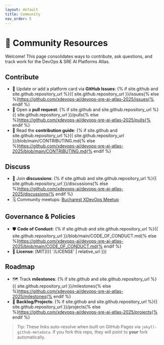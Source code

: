 ```yaml
---
layout: default
title: Community
nav_order: 5
---
```


# 🤝 Community Resources

Welcome! This page consolidates ways to contribute, ask questions, and track work for the DevOps & SRE AI Platforms Atlas.

## Contribute
- 📝 Update or add a platform card via **GitHub Issues**: {% if site.github and site.github.repository_url %}{{ site.github.repository_url }}/issues{% else %}https://github.com/xdevops-ai/devops-sre-ai-atlas-2025/issues{% endif %}
- 🔧 Open a **pull request**: {% if site.github and site.github.repository_url %}{{ site.github.repository_url }}/pulls{% else %}https://github.com/xdevops-ai/devops-sre-ai-atlas-2025/pulls{% endif %}
- 📄 Read the **contribution guide**: {% if site.github and site.github.repository_url %}{{ site.github.repository_url }}/blob/main/CONTRIBUTING.md{% else %}https://github.com/xdevops-ai/devops-sre-ai-atlas-2025/blob/main/CONTRIBUTING.md{% endif %}

## Discuss
- 💬 Join **discussions**: {% if site.github and site.github.repository_url %}{{ site.github.repository_url }}/discussions{% else %}https://github.com/xdevops-ai/devops-sre-ai-atlas-2025/discussions{% endif %}
- 🗓️ Community meetups: [Bucharest XDevOps Meetup](https://www.meetup.com/bucharest-xdevops-meetup-group/)

## Governance & Policies
- 🛡️ **Code of Conduct**: {% if site.github and site.github.repository_url %}{{ site.github.repository_url }}/blob/main/CODE_OF_CONDUCT.md{% else %}https://github.com/xdevops-ai/devops-sre-ai-atlas-2025/blob/main/CODE_OF_CONDUCT.md{% endif %}
- 📜 **License**: [MIT]({{ '/LICENSE' | relative_url }})

## Roadmap
- 🗺️ Track **milestones**: {% if site.github and site.github.repository_url %}{{ site.github.repository_url }}/milestones{% else %}https://github.com/xdevops-ai/devops-sre-ai-atlas-2025/milestones{% endif %}
- 📌 **Backlog/Projects**: {% if site.github and site.github.repository_url %}{{ site.github.repository_url }}/projects{% else %}https://github.com/xdevops-ai/devops-sre-ai-atlas-2025/projects{% endif %}

> Tip: These links auto-resolve when built on GitHub Pages via `jekyll-github-metadata`. If you fork this repo, they will point to **your** fork automatically.
